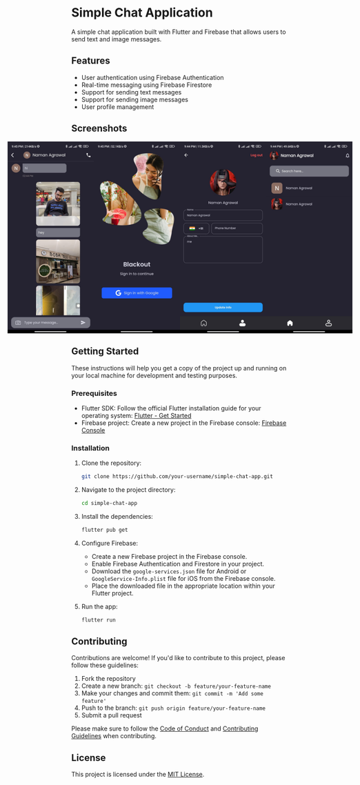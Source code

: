 # Simple Chat Application

A simple chat application built with Flutter and Firebase that allows users to send text and image messages.

## Features

- User authentication using Firebase Authentication
- Real-time messaging using Firebase Firestore
- Support for sending text messages
- Support for sending image messages
- User profile management

## Screenshots

<div style="display:flex;justify-content:center;">
    <img src="/assets/docs/1.jpeg" alt="Screenshot 1" width="200"/>
    <img src="/assets/docs/2.jpeg" alt="Screenshot 2" width="200"/>
    <img src="/assets/docs/3.jpeg" alt="Screenshot 3" width="200"/>
    <img src="/assets/docs/4.jpeg" alt="Screenshot 4" width="200"/>
</div>

## Getting Started

These instructions will help you get a copy of the project up and running on your local machine for development and testing purposes.

### Prerequisites

- Flutter SDK: Follow the official Flutter installation guide for your operating system: [Flutter - Get Started](https://flutter.dev/docs/get-started)
- Firebase project: Create a new project in the Firebase console: [Firebase Console](https://console.firebase.google.com)

### Installation

1. Clone the repository:

   ```bash
   git clone https://github.com/your-username/simple-chat-app.git
   ```

2. Navigate to the project directory:

   ```bash
   cd simple-chat-app
   ```

3. Install the dependencies:

   ```bash
   flutter pub get
   ```

4. Configure Firebase:

   - Create a new Firebase project in the Firebase console.
   - Enable Firebase Authentication and Firestore in your project.
   - Download the `google-services.json` file for Android or `GoogleService-Info.plist` file for iOS from the Firebase console.
   - Place the downloaded file in the appropriate location within your Flutter project.

5. Run the app:

   ```bash
   flutter run
   ```

## Contributing

Contributions are welcome! If you'd like to contribute to this project, please follow these guidelines:

1. Fork the repository
2. Create a new branch: `git checkout -b feature/your-feature-name`
3. Make your changes and commit them: `git commit -m 'Add some feature'`
4. Push to the branch: `git push origin feature/your-feature-name`
5. Submit a pull request

Please make sure to follow the [Code of Conduct](CODE_OF_CONDUCT.md) and [Contributing Guidelines](CONTRIBUTING.md) when contributing.

## License

This project is licensed under the [MIT License](LICENSE).

